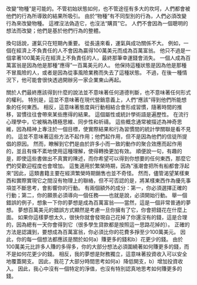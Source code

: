 改變“物種”是可能的。不管初始狀態如何，也不管途徑有多大的坎坷，人們都會被他們的行為所導致的結果所吸引。
由於“物種”有不同型別的行為，人們必須改變行為來改變物種。
這裡沒法偽造它，也沒法“購買”它。
人們不會因為一個聰明的想法而改變；他們是基於他們行為的整體。

換句話說，運氣只在短期內重要。
從長遠來看，運氣與成功關係不大。
例如，一個在經濟上不負責任的人不會因為贏得100萬美元而成為百萬富翁。
他只不過是一個拿著100萬美元在經濟上不負責任的人，最終那筆幸運錢會消失。
一個人成為百萬富翁是因為他是那種“應得”一百萬美元的人。
他保持這種狀態是因為他是那種不冒風險的人，或者是因為從事風險業務而失去了這種狀態。
不過，在後一種情況下，他可能會很快透過開辦另一家企業東山再起。

關於人們最終應該得到什麼的說法並不意味著任何道德判斷，也不意味著任何形式的權利。
特別是，這並不意味著在現代營銷意義上，人們“應該”得到他們所能想象的任何東西。
相反，這意味著態度與行動相結合會形成習慣，隨著時間的推移，習慣往往會帶來某些應得的結果。
這個屬性或統計學術語是遍歷性。
在流行心理學中，它被稱為積極思維、同步性和祈禱。
這些概念通常被描述為神奇思維，因為精神上專注於一個目標，使實際結果和行為習慣間的統計學關聯是看不見的。
這並不意味著這些方法不起作用；他們起作用，但不是因為他們的信徒所提倡的原因。
然而，瞭解到它們是由於許多小而一致的動作的聚合效應而起作用的，並且有條不紊地使用這種理解，使得轉換更加有效。
順便說一句，有趣的是，即使這些書做出不真實的陳述，而你希望可以得到你想要的任何東西，那麼它們的受歡迎程度也會增加。
這隻適用於繁榮時期，因為“漲潮會把所有船都會浮起來”因此，這類書籍主要在經濟繁榮時期銷售也並不奇怪。
然而，儘管渴望某樣東西和實際實現它之間沒有物理上的聯絡，但不可否認的是，將某樣東西作為優先事項並不斷思考，會影響你的行動。
有兩個額外的成分：第一，你必須選擇正確的行動；第二，你的願景必須導向一個任務——也就是說，必須開始行動。
舉一個錯誤的例子，想象一下你的夢想是成為百萬富翁——當然，這是一個非常普通的夢想。
夢想百萬美元的錯誤方式顯然是考慮一旦你擁有了它，你會把錢花在什麼上面。
如果你這樣夢想太久，很快你就會發現自己花掉了你還沒有的錢，這是合理的，因為總有一天你會得到它（很多學生貸款都是按照這一思路花掉的）。
正確的方法是認識到，要想成為百萬富翁，你必須比你的花費多掙至少100萬美元。
因此，你的每一個想法都應該是關於如何a）賺更多的錢和b）花更少的錢。
由於100萬美元比許多人賺的多得多，你的大部分想法必須圍繞著如何賺更多的錢，而不是如何花更少的錢。
相反，我的夢想是財務獨立，這意味著投資收入可以安全地覆蓋開支。
因此，我花了大部分時間思考如何a）降低開支，b）增加投資收入。
因此，我心中沒有一個特定的淨值，也沒有特別認真地思考如何賺更多的錢。